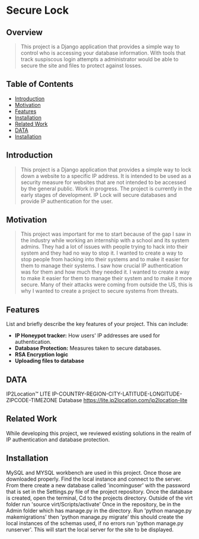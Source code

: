 # Secure Lock 

## Overview

> This project is a Django application that provides a simple way to control who is accessing your database information. With tools that track suspiscous login attempts a administrator would be able to secure the site and files to protect against losses.  

## Table of Contents

+ [Introduction](#introduction)
+ [Motivation](#motivation)
+ [Features](#features)
+ [Installation](#installation)
+ [Related Work](#related-work)
+ [DATA](#data)
+ [Installation](#installation)

## Introduction

> This project is a Django application that provides a simple way to lock down a website to a specific IP address. It is intended to be used as a security measure for websites that are not intended to be accessed by the general public. Work in progress. The project is currently in the early stages of development. IP Lock will secure databases and provide IP authentication for the user.

## Motivation

> This project was important for me to start because of the gap I saw in the industry while working an internship with a school and its system admins. They had a lot of issues with people trying to hack into their system and they had no way to stop it. I wanted to create a way to stop people from hacking into their systems and to make it easier for them to manage their systems. I saw how crucial IP authentication was for them and how much they needed it. I wanted to create a way to make it easier for them to manage their system and to make it more secure. Many of their attacks were coming from outside the US, this is why I wanted to create a project to secure systems from threats.

## Features

List and briefly describe the key features of your project. This can include:

+ **IP Honeypot tracker:** How users' IP addresses are used for authentication.
+ **Database Protection:** Measures taken to secure databases.
+ **RSA Encryption logic**
+ **Uploading files to database**

## DATA

IP2Location™ LITE IP-COUNTRY-REGION-CITY-LATITUDE-LONGITUDE-ZIPCODE-TIMEZONE Database
<https://lite.ip2location.com/ip2location-lite>

## Related Work

While developing this project, we reviewed existing solutions in the realm of IP authentication and database protection.

## Installation

MySQL and MYSQL workbench are used in this project. Once those are downloaded properly. Find the local instance and connect to the server. From there create a new database called 'incominguser' with the password that is set in the Settings.py file of the project repository. Once the database is created, open the terminal, Cd to the projects directory. Outside of the virt folder run 'source virt/Scripts/activate'
Once in the repository, be in the Admin folder which has manage.py in the directory. Run 'python manage.py makemigrations' then 'python manage.py migrate' this should create the local instances of the schemas used, if no errors run 'python manage.py runserver'. This will start the local server for the site to be displayed. 

